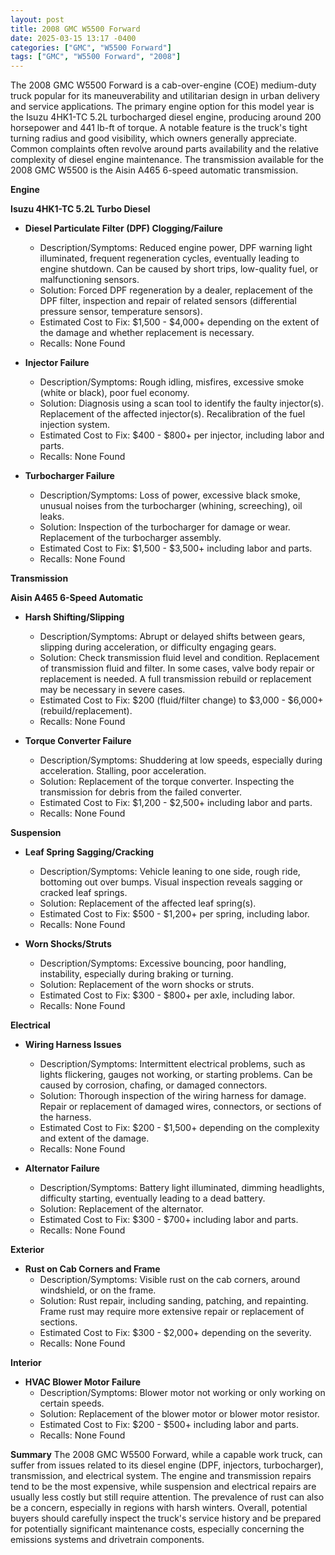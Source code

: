 ```yaml
---
layout: post
title: 2008 GMC W5500 Forward
date: 2025-03-15 13:17 -0400
categories: ["GMC", "W5500 Forward"]
tags: ["GMC", "W5500 Forward", "2008"]
---
```

The 2008 GMC W5500 Forward is a cab-over-engine (COE) medium-duty truck popular for its maneuverability and utilitarian design in urban delivery and service applications. The primary engine option for this model year is the Isuzu 4HK1-TC 5.2L turbocharged diesel engine, producing around 200 horsepower and 441 lb-ft of torque. A notable feature is the truck's tight turning radius and good visibility, which owners generally appreciate. Common complaints often revolve around parts availability and the relative complexity of diesel engine maintenance. The transmission available for the 2008 GMC W5500 is the Aisin A465 6-speed automatic transmission.

**Engine**

**Isuzu 4HK1-TC 5.2L Turbo Diesel**

*   **Diesel Particulate Filter (DPF) Clogging/Failure**
    *   Description/Symptoms: Reduced engine power, DPF warning light illuminated, frequent regeneration cycles, eventually leading to engine shutdown. Can be caused by short trips, low-quality fuel, or malfunctioning sensors.
    *   Solution: Forced DPF regeneration by a dealer, replacement of the DPF filter, inspection and repair of related sensors (differential pressure sensor, temperature sensors).
    *   Estimated Cost to Fix: $1,500 - $4,000+ depending on the extent of the damage and whether replacement is necessary.
    * Recalls: None Found

*   **Injector Failure**
    *   Description/Symptoms: Rough idling, misfires, excessive smoke (white or black), poor fuel economy.
    *   Solution: Diagnosis using a scan tool to identify the faulty injector(s). Replacement of the affected injector(s). Recalibration of the fuel injection system.
    *   Estimated Cost to Fix: $400 - $800+ per injector, including labor and parts.
    * Recalls: None Found

*   **Turbocharger Failure**
    *   Description/Symptoms: Loss of power, excessive black smoke, unusual noises from the turbocharger (whining, screeching), oil leaks.
    *   Solution: Inspection of the turbocharger for damage or wear. Replacement of the turbocharger assembly.
    *   Estimated Cost to Fix: $1,500 - $3,500+ including labor and parts.
    * Recalls: None Found

**Transmission**

**Aisin A465 6-Speed Automatic**

*   **Harsh Shifting/Slipping**
    *   Description/Symptoms: Abrupt or delayed shifts between gears, slipping during acceleration, or difficulty engaging gears.
    *   Solution: Check transmission fluid level and condition. Replacement of transmission fluid and filter. In some cases, valve body repair or replacement is needed. A full transmission rebuild or replacement may be necessary in severe cases.
    *   Estimated Cost to Fix: $200 (fluid/filter change) to $3,000 - $6,000+ (rebuild/replacement).
    * Recalls: None Found

*   **Torque Converter Failure**
    *   Description/Symptoms: Shuddering at low speeds, especially during acceleration. Stalling, poor acceleration.
    *   Solution: Replacement of the torque converter. Inspecting the transmission for debris from the failed converter.
    *   Estimated Cost to Fix: $1,200 - $2,500+ including labor and parts.
    * Recalls: None Found

**Suspension**

*   **Leaf Spring Sagging/Cracking**
    *   Description/Symptoms: Vehicle leaning to one side, rough ride, bottoming out over bumps. Visual inspection reveals sagging or cracked leaf springs.
    *   Solution: Replacement of the affected leaf spring(s).
    *   Estimated Cost to Fix: $500 - $1,200+ per spring, including labor.
    * Recalls: None Found

*   **Worn Shocks/Struts**
    *   Description/Symptoms: Excessive bouncing, poor handling, instability, especially during braking or turning.
    *   Solution: Replacement of the worn shocks or struts.
    *   Estimated Cost to Fix: $300 - $800+ per axle, including labor.
    * Recalls: None Found

**Electrical**

*   **Wiring Harness Issues**
    *   Description/Symptoms: Intermittent electrical problems, such as lights flickering, gauges not working, or starting problems. Can be caused by corrosion, chafing, or damaged connectors.
    *   Solution: Thorough inspection of the wiring harness for damage. Repair or replacement of damaged wires, connectors, or sections of the harness.
    *   Estimated Cost to Fix: $200 - $1,500+ depending on the complexity and extent of the damage.
    * Recalls: None Found

*   **Alternator Failure**
    *   Description/Symptoms: Battery light illuminated, dimming headlights, difficulty starting, eventually leading to a dead battery.
    *   Solution: Replacement of the alternator.
    *   Estimated Cost to Fix: $300 - $700+ including labor and parts.
    * Recalls: None Found

**Exterior**

*   **Rust on Cab Corners and Frame**
    *   Description/Symptoms: Visible rust on the cab corners, around windshield, or on the frame.
    *   Solution: Rust repair, including sanding, patching, and repainting. Frame rust may require more extensive repair or replacement of sections.
    *   Estimated Cost to Fix: $300 - $2,000+ depending on the severity.
    * Recalls: None Found

**Interior**

*   **HVAC Blower Motor Failure**
    *   Description/Symptoms: Blower motor not working or only working on certain speeds.
    *   Solution: Replacement of the blower motor or blower motor resistor.
    *   Estimated Cost to Fix: $200 - $500+ including labor and parts.
    * Recalls: None Found

**Summary**
The 2008 GMC W5500 Forward, while a capable work truck, can suffer from issues related to its diesel engine (DPF, injectors, turbocharger), transmission, and electrical system. The engine and transmission repairs tend to be the most expensive, while suspension and electrical repairs are usually less costly but still require attention. The prevalence of rust can also be a concern, especially in regions with harsh winters. Overall, potential buyers should carefully inspect the truck's service history and be prepared for potentially significant maintenance costs, especially concerning the emissions systems and drivetrain components.

